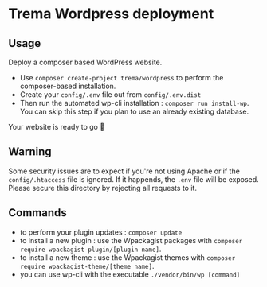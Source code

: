 # Trema Wordpress deployment

## Usage

Deploy a composer based WordPress website.

- Use `composer create-project trema/wordpress` to perform the composer-based installation.
- Create your `config/.env` file out from `config/.env.dist`
- Then run the automated wp-cli installation : `composer run install-wp`. You can skip this step if you plan to use an already existing database.

Your website is ready to go :tada:

## Warning

Some security issues are to expect if you're not using Apache or if the `config/.htaccess` file is ignored. If it happends, the `.env` file will be exposed. Please secure this directory by rejecting all requests to it.

## Commands

- to perform your plugin updates : `composer update`
- to install a new plugin : use the Wpackagist packages with `composer require wpackagist-plugin/[plugin name]`.
- to install a new theme : use the Wpackagist themes with `composer require wpackagist-theme/[theme name]`.
- you can use wp-cli with the executable `./vendor/bin/wp [command]`
